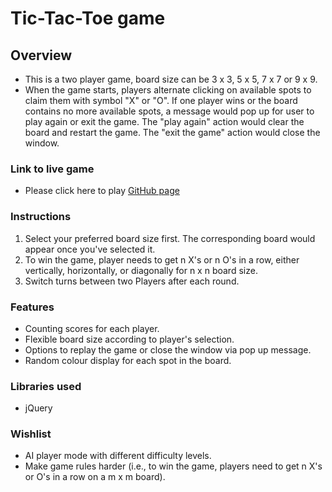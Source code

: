 # Tic-Tac-Toe game

## Overview
 - This is a two player game, board size can be 3 x 3, 5 x 5, 7 x 7 or 9 x 9.
 - When the game starts, players alternate clicking on available spots to claim them with symbol "X" or "O". If one player wins or the board contains no more available spots, a message would pop up for user to play again or exit the game. The "play again" action would clear the board and restart the game. The "exit the game" action would close the window.

### Link to live game
 - Please click here to play [GitHub page](https://liaa2.github.io/tic-tac-toe/)

### Instructions
 1. Select your preferred board size first. The corresponding board would appear once you've selected it.
 2. To win the game, player needs to get n X's or n O's in a row, either vertically, horizontally, or diagonally for n x n board size.
 3. Switch turns between two Players after each round.

### Features
 - Counting scores for each player.
 - Flexible board size according to player's selection.
 - Options to replay the game or close the window via pop up message.
 - Random colour display for each spot in the board.

### Libraries used
- jQuery

### Wishlist
 - AI player mode with different difficulty levels.
 - Make game rules harder (i.e., to win the game, players need to get n X's or O's in a row on a m x m board).
